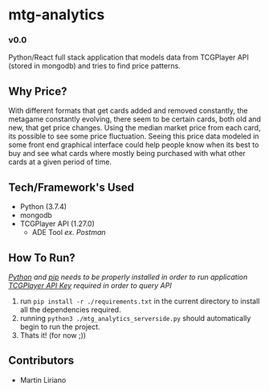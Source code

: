 # mtg-analytics
### v0.0
Python/React full stack application that models data from TCGPlayer API (stored in mongodb) and tries to find price patterns.

## Why Price?
With different formats that get cards added and removed constantly, the metagame constantly evolving, there seem to be certain cards, both old and new, that get price changes. Using the median market price from each card, its possible to see some price fluctuation. Seeing this price data modeled in some front end graphical interface could help people know when its best to buy and see what cards where mostly being purchased with what other cards at a given period of time. 

## Tech/Framework's Used
* Python (3.7.4)
* mongodb
* TCGPlayer API (1.27.0)
    * ADE Tool _ex. Postman_

## How To Run?
_[Python](https://www.python.org/downloads/) and [pip](https://pip.pypa.io/en/stable/installing/) needs to be properly installed in order to run application_
_[TCGPlayer API Key](http://developer.tcgplayer.com/) required in order to query API_

1. run `pip install -r ./requirements.txt` in the current directory to install all the dependencies required.
2. running `python3 ./mtg_analytics_serverside.py` should automatically begin to run the project.
3. Thats it! (for now ;))

## Contributors
* Martin Liriano